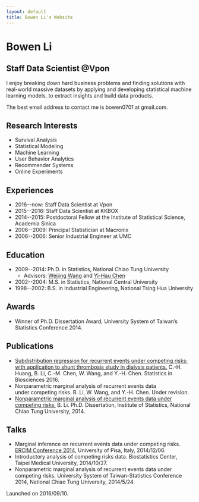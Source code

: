 ```yaml
---
layout: default
title: Bowen Li's Website
---
```


# Bowen Li

## Staff Data Scientist @Vpon

I enjoy breaking down hard business problems and finding solutions with real-world massive datasets by applying and developing statistical machine learning models, to extract insights and build data products.

The best email address to contact me is bowen0701 at gmail.com.

## Research Interests
- Survival Analysis
- Statistical Modeling
- Machine Learning
- User Behavior Analytics
- Recommender Systems
- Online Experiments

## Experiences
- 2016--now: Staff Data Scientist at Vpon
- 2015--2016: Staff Data Scientist at KKBOX
- 2014--2015: Postdoctoral Fellow at the Institute of Statistical Science, Academia Sinica
- 2006--2009: Principal Statistician at Macronix
- 2006--2006: Senior Industrial Engineer at UMC

## Education
- 2009--2014: Ph.D. in Statistics, National Chiao Tung University
  - Advisors: [Weijing Wang](http://www.stat.nctu.edu.tw/people/bio.php?PID=9) and [Yi-Hau Chen](http://www.stat.sinica.edu.tw/yhchen/)
- 2002--2004: M.S. in Statistics, National Central University
- 1998--2002: B.S. in Industrial Engineering, National Tsing Hua University

## Awards
- Winner of Ph.D. Dissertation Award, University System of Taiwan’s Statistics Conference 2014.

## Publications
- [Subdistribution regression for recurrent events under competing risks: with application to shunt thrombosis study in dialysis patients.](http://link.springer.com/article/10.1007/s12561-016-9161-0)
C.-H. Huang, B. Li, C.-M. Chen, W. Wang, and Y.-H. Chen. Statistics in Biosciences 2016.
- Nonparametric marginal analysis of recurrent events data under competing risks. B. Li, W. Wang, and Y.-H. Chen. Under revision.
- [Nonparametric marginal analysis of recurrent events data under competing risks.](http://etd.lib.nctu.edu.tw/cgi-bin/gs32/tugsweb.cgi/ccd=rPD.JH/record?r1=1&h1=4) B. Li. Ph.D. Dissertation, Institute of Statistics, National Chiao Tung University, 2014.

## Talks
- Marginal inference on recurrent events data under competing risks. [ERCIM Conference 2014](http://cmstatistics.org/ERCIM2014/index.php), University of Pisa, Italy, 2014/12/06.
- Introductory analysis of competing risks data. Biostatistics Center, Taipei Medical University, 2014/10/27.
- Nonparametric marginal analysis of recurrent events data under competing risks. University System of Taiwan-Statistics Conference 2014, National Chiao Tung University, 2014/5/24.

Launched on 2016/09/10.